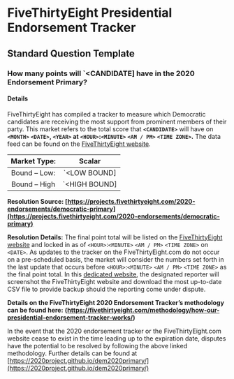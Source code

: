 # FiveThirtyEight Presidential Endorsement Tracker

## Standard Question Template

### How many points will `<CANDIDATE] have in the 2020 Endorsement Primary? 

#### Details 

FiveThirtyEight has compiled a tracker to measure which Democratic candidates are receiving the most support from prominent members of their party. This market refers to the total score that **`<CANDIDATE>`** will have on **`<MONTH>` `<DATE>`, `<YEAR>` at `<HOUR>`:`<MINUTE>` `<AM / PM>` `<TIME ZONE>`.** The data feed can be found on the [FiveThirtyEight website](https://projects.fivethirtyeight.com/2020-endorsements/democratic-primary). 

|   Market Type:  |   Scalar  |
| :-------------: |:-------------:| 
|   Bound – Low:   |  `<LOW BOUND]   |   
|   Bound – High   |   `<HIGH BOUND]   | 

**Resolution Source: [https://projects.fivethirtyeight.com/2020-endorsements/democratic-primary](https://projects.fivethirtyeight.com/2020-endorsements/democratic-primary)**   

**Resolution Details:** The final point total will be listed on the [FiveThirtyEight website](https://projects.fivethirtyeight.com/2020-endorsements/democratic-primary) and locked in as of `<HOUR>`:`<MINUTE>` `<AM / PM>` `<TIME ZONE>` on `<DATE>`. 
As updates to the tracker on the FiveThirtyEight.com do not occur on a pre-scheduled basis, the market will consider the numbers set forth in the last update that occurs before `<HOUR>`:`<MINUTE>` `<AM / PM>` `<TIME ZONE>` as the final point total. In this [dedicated website](https://2020project.github.io/dem2020primary/538biden), the designated reporter will screenshot the FiveThirtyEight website and download the most up-to-date CSV file to provide backup should the reporting come under dispute. 

**Details on the FiveThirtyEight 2020 Endorsement Tracker’s methodology can be found here:**  **(https://fivethirtyeight.com/methodology/how-our-presidential-endorsement-tracker-works/)**  

In the event that the 2020 endorsement tracker or the FiveThirtyEight.com website cease to exist in the time leading up to the expiration date, disputes have the potential to be resolved by following the above linked methodology. Further details can be found at [https://2020project.github.io/dem2020primary/](https://2020project.github.io/dem2020primary/)
